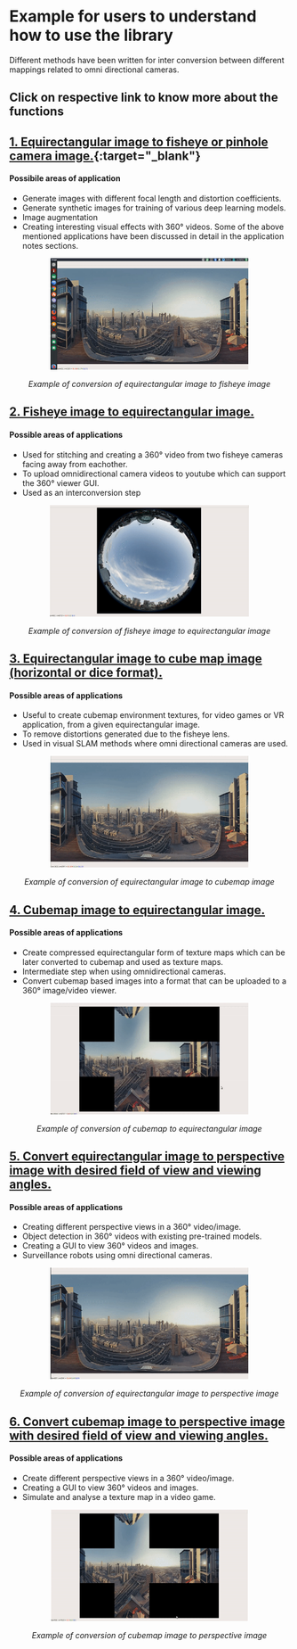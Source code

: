 # Example for users to understand how to use the library

Different methods have been written for inter conversion between different mappings related to omni directional cameras.
## Click on respective link to know more about the functions

## [1. Equirectangular image to fisheye or pinhole camera image.](https://kaustubh-sadekar.github.io/OmniCV-Lib/Equirectangular-to-fisheye.html){:target="_blank"}
#### Possibile areas of application
* Generate images with different focal length and distortion coefficients.
* Generate synthetic images for training of various deep learning models.
* Image augmentation
* Creating interesting visual effects with 360&deg; videos.
Some of the above mentioned applications have been discussed in detail in the application notes sections.

<p align="center">
  <img height="200" src="/gifs/eqrect2fisheye.gif">
</p>
<p align="center">
  <i>Example of conversion of equirectangular image to fisheye image</i>
</p>


## [2. Fisheye image to equirectangular image.](fisheye2equirect.md)
#### Possible areas of applications
* Used for stitching and creating a 360&deg; video from two fisheye cameras facing away from eachother.
* To upload omnidirectional camera videos to youtube which can support the 360&deg; viewer GUI.
* Used as an interconversion step

<p align="center">
  <img height="200" src="/gifs/fisheye2eqrect1.gif">
</p>
<p align="center">
  <i>Example of conversion of fisheye image to equirectangular image</i>
</p>


## [3. Equirectangular image to cube map image (horizontal or dice format).](eqrect2cubemap.md)
#### Possible areas of applications
* Useful to create cubemap environment textures, for video games or VR application, from a given equirectangular image.
* To remove distortions generated due to the fisheye lens.
* Used in visual SLAM methods where omni directional cameras are used.

<p align="center">
  <img height="200" src="/gifs/equirect2cubemap_dice.gif">
</p>
<p align="center">
  <i>Example of conversion of equirectangular image to cubemap image</i>
</p>


## [4. Cubemap image to equirectangular image.](eqrect2cubemap.md)
#### Possible areas of applications
* Create compressed equirectangular form of texture maps which can be later converted to cubemap and used as texture maps.
* Intermediate step when using omnidirectional cameras.
* Convert cubemap based images into a format that can be uploaded to a 360&deg; image/video viewer.
<p align="center">
  <img height="200" src="/gifs/cube2eqrect_dice.gif">
</p>
<p align="center">
  <i>Example of conversion of cubemap to equirectangular image</i>
</p>


## [5. Convert equirectangular image to perspective image with desired field of view and viewing angles.](equirectangular2persp.md)
#### Possible areas of applications 
* Creating different perspective views in a 360&deg; video/image.
* Object detection in 360&deg; videos with existing pre-trained models.
* Creating a GUI to view 360&deg; videos and images.
* Surveillance robots using omni directional cameras.

<p align="center">
  <img height="200" src="/gifs/eqrect2persp.gif">
</p>
<p align="center">
  <i>Example of conversion of equirectangular image to perspective image</i>
</p>



## [6. Convert cubemap image to perspective image with desired field of view and viewing angles.](equirectangular2persp.md)
#### Possible areas of applications 
* Create different perspective views in a 360&deg; video/image.
* Creating a GUI to view 360&deg; videos and images.
* Simulate and analyse a texture map in a video game.

<p align="center">
  <img height="200" src="/gifs/cubemap2persp_dice.gif">
</p>
<p align="center">
  <i>Example of conversion of cubemap image to perspective image</i>
</p>
